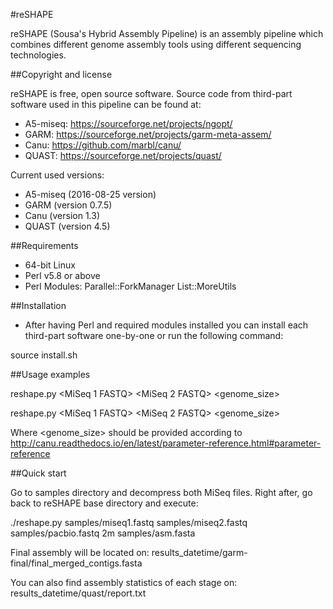 #reSHAPE

reSHAPE (Sousa's Hybrid Assembly Pipeline) is an assembly pipeline which combines different genome assembly tools using different sequencing technologies.

##Copyright and license

reSHAPE is free, open source software. Source code from third-part software used in this pipeline can be found at:

- A5-miseq: https://sourceforge.net/projects/ngopt/
- GARM: https://sourceforge.net/projects/garm-meta-assem/
- Canu: https://github.com/marbl/canu/
- QUAST: https://sourceforge.net/projects/quast/

Current used versions:

- A5-miseq (2016-08-25 version)
- GARM (version 0.7.5)
- Canu (version 1.3)
- QUAST (version 4.5)

##Requirements

- 64-bit Linux
- Perl v5.8 or above
- Perl Modules: 
	Parallel::ForkManager
	List::MoreUtils

##Installation 

- After having Perl and required modules installed you can install each third-part software one-by-one or run the following command:

source install.sh

##Usage examples

reshape.py <MiSeq 1 FASTQ> <MiSeq 2 FASTQ> <PacBio FASTQ> <genome_size> <Preassembly FASTA>

reshape.py <MiSeq 1 FASTQ> <MiSeq 2 FASTQ> <PacBio FASTQ> <genome_size>

Where <genome_size> should be provided according to http://canu.readthedocs.io/en/latest/parameter-reference.html#parameter-reference

##Quick start

Go to samples directory and decompress both MiSeq files. Right after, go back to reSHAPE base directory and execute:

./reshape.py samples/miseq1.fastq samples/miseq2.fastq samples/pacbio.fastq 2m samples/asm.fasta

Final assembly will be located on: results_datetime/garm-final/final_merged_contigs.fasta

You can also find assembly statistics of each stage on: results_datetime/quast/report.txt
